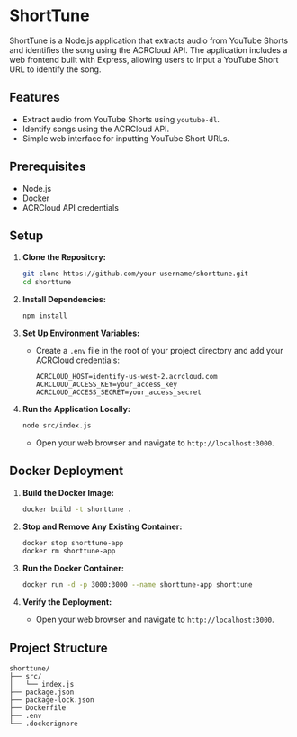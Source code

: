 # ShortTune

ShortTune is a Node.js application that extracts audio from YouTube Shorts and identifies the song using the ACRCloud API. The application includes a web frontend built with Express, allowing users to input a YouTube Short URL to identify the song.

## Features

- Extract audio from YouTube Shorts using `youtube-dl`.
- Identify songs using the ACRCloud API.
- Simple web interface for inputting YouTube Short URLs.

## Prerequisites

- Node.js
- Docker
- ACRCloud API credentials

## Setup

1. **Clone the Repository:**
   ```sh
   git clone https://github.com/your-username/shorttune.git
   cd shorttune
   ```

2. **Install Dependencies:**
   ```sh
   npm install
   ```

3. **Set Up Environment Variables:**
   - Create a `.env` file in the root of your project directory and add your ACRCloud credentials:
     ```env
     ACRCLOUD_HOST=identify-us-west-2.acrcloud.com
     ACRCLOUD_ACCESS_KEY=your_access_key
     ACRCLOUD_ACCESS_SECRET=your_access_secret
     ```

4. **Run the Application Locally:**
   ```sh
   node src/index.js
   ```
   - Open your web browser and navigate to `http://localhost:3000`.

## Docker Deployment

1. **Build the Docker Image:**
   ```sh
   docker build -t shorttune .
   ```

2. **Stop and Remove Any Existing Container:**
   ```sh
   docker stop shorttune-app
   docker rm shorttune-app
   ```

3. **Run the Docker Container:**
   ```sh
   docker run -d -p 3000:3000 --name shorttune-app shorttune
   ```

4. **Verify the Deployment:**
   - Open your web browser and navigate to `http://localhost:3000`.

## Project Structure

```
shorttune/
├── src/
│   └── index.js
├── package.json
├── package-lock.json
├── Dockerfile
├── .env
└── .dockerignore
```